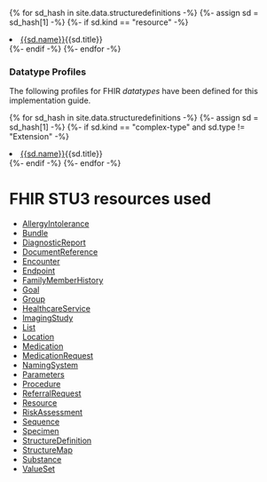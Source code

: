 

{% for sd_hash in site.data.structuredefinitions -%}
  {%- assign sd = sd_hash[1] -%}
  {%- if sd.kind  == "resource" -%}
<li> <a href="{{sd.path}}">{{sd.name}}</a>{{sd.title}}  </li>
  {%- endif -%}
{%- endfor -%}  
<br>  

### Datatype Profiles

The following profiles for FHIR *datatypes* have been defined for this implementation guide.

{% for sd_hash in site.data.structuredefinitions -%}
  {%- assign sd = sd_hash[1] -%}
  {%- if sd.kind  == "complex-type" and sd.type != "Extension" -%}
<li> <a href="{{sd.path}}">{{sd.name}}</a>{{sd.title}}  </li>
  {%- endif -%}
{%- endfor -%}  
<br>

# FHIR STU3 resources used

- [AllergyIntolerance](http://hl7.org/fhir/STU3/allergyintolerance.html)
- [Bundle](http://hl7.org/fhir/STU3/bundle.html)
- [DiagnosticReport](http://hl7.org/fhir/STU3/diagnosticreport.html)
- [DocumentReference](http://hl7.org/fhir/stu3/documentreference.html)
- [Encounter](http://hl7.org/fhir/STU3/encounter.html)
- [Endpoint](http://hl7.org/fhir/STU3/endpoint.html)
- [FamilyMemberHistory](http://hl7.org/fhir/STU3/familymemberhistory.html)
- [Goal](http://hl7.org/fhir/STU3/goal.html)
- [Group](http://hl7.org/fhir/STU3/group.html)
- [HealthcareService](http://hl7.org/fhir/STU3/healthcareservice.html)
- [ImagingStudy](http://hl7.org/fhir/STU3/imagingstudy.html)
- [List](http://hl7.org/fhir/stu3/list.html)
- [Location](http://hl7.org/fhir/STU3/location.html)
- [Medication](http://hl7.org/fhir/STU3/medication.html)
- [MedicationRequest](http://hl7.org/fhir/STU3/medicationrequest.html)
- [NamingSystem](http://hl7.org/fhir/stu3/namingsystem.html)
- [Parameters](http://hl7.org/fhir/STU3/parameters.html)
- [Procedure](http://hl7.org/fhir/STU3/procedure.html)
- [ReferralRequest](http://hl7.org/fhir/STU3/referralrequest.html)
- [Resource](http://hl7.org/fhir/STU3/resource.html)
- [RiskAssessment](http://hl7.org/fhir/STU3/riskassessment.html)
- [Sequence](http://hl7.org/fhir/STU3/sequence.html)
- [Specimen](http://hl7.org/fhir/STU3/specimen.html)
- [StructureDefinition](http://hl7.org/fhir/STU3/structuredefinition.html)
- [StructureMap](http://hl7.org/fhir/STU3/structuremap.html)
- [Substance](http://hl7.org/fhir/STU3/substance.html)
- [ValueSet](http://hl7.org/fhir/STU3/valueset.html)